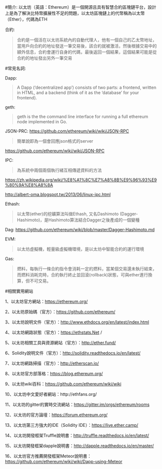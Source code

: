 #簡介:
以太坊（英語：Ethereum）是一個開源且具有智慧合約區塊鏈平台，設計上是為了解決比特幣擴展性不足的問題，以太坊區塊鏈上的代幣稱為以太幣（Ether），代碼為ETH

合約:

>合約是一個活在以太坊系統內的自動代理人，他有一個自己的乙太幣地址，當用戶向合約的地址發送一筆交易後，該合約就被激活，然後根據交易中的額外信息，合約會運行自身的代碼，最後返回一個結果，這個結果可能是從合約的地址發出另外一筆交易



#常見名詞:

Dapp:
>A Dapp (‘decentralized app’) consists of two parts: a frontend, written in HTML, and a backend (think of it as the ‘database’ for your frontend).


geth:

>geth is the the command line interface for running a full ethereum node implemented in Go. 

JSON-PRC:
https://github.com/ethereum/wiki/wiki/JSON-RPC
>簡單說即為一個會回應json格式的server

https://github.com/ethereum/wiki/wiki/JSON-RPC


IPC:

>為系統中兩個兩個執行緒互相傳遞資料的方法

https://zh.wikipedia.org/wiki/%E8%A1%8C%E7%A8%8B%E9%96%93%E9%80%9A%E8%A8%8A

http://albert-oma.blogspot.tw/2013/06/linux-ipc.html

Ethash:

>以太幣(ether)的挖礦算法叫做Ethash, 又名Dashimoto (Dagger-Hashimoto)，是Hashimoto算法結合Dagger之後產成的一個變種

Dag:
https://github.com/ethereum/wiki/blob/master/Dagger-Hashimoto.md


EVM:
>以太坊虛擬機，輕量級虛擬機環境，是以太坊中智能合約的運行環境

Gas:
>燃料，每執行一條合約指令會消耗一定的燃料，當某個交易還未執行結束，而燃料消耗完時，合約執行終止並回滾(rollback)狀態，可與ether進行換算，但不可交易。

#相關實用網站

1、以太坊官方網站：https://ethereum.org/

2、以太坊原始碼（官方）：https://github.com/ethereum/

3、以太坊說明文件（官方）：http://www.ethdocs.org/en/latest/index.html

4、以太坊網路狀態（官方）：https://ethstats.Net /

5、以太坊相關工具與資源網站（官方）：http://ether.fund/

6、Solidity說明文件（官方）：http://solidity.readthedocs.io/en/latest/

7、以太坊網路掃描（官方）：http://etherscan.io/

8、以太坊官方部落格：https://blog.ethereum.org/

9、以太坊wiki百科：https://github.com/ethereum/wiki/wiki

10、以太坊中文愛好者網站：http://ethfa​​ns.org/

11、以太坊的gitter的實時交流網站：https://gitter.im/orgs/ethereum/rooms    

12、以太坊的官方論壇：https://forum.ethereum.org/

13、以太坊第三方強大的IDE（Solidity IDE）：https://live.ether.camp/

14、以太坊開發框架Truffle說明書：http://truffle.readthedocs.io/en/latest/

15、以太坊開發框架dapple說明書：http://dapple.readthedocs.io/en/master/

16、以太坊官方推薦開發框架Meteor說明書：https://github.com/ethereum/wiki/wiki/Dapp-using-Meteor